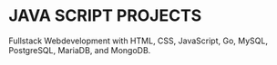 # JAVA SCRIPT PROJECTS   
Fullstack Webdevelopment with HTML, CSS, JavaScript, Go, MySQL, PostgreSQL, MariaDB, and MongoDB. 
